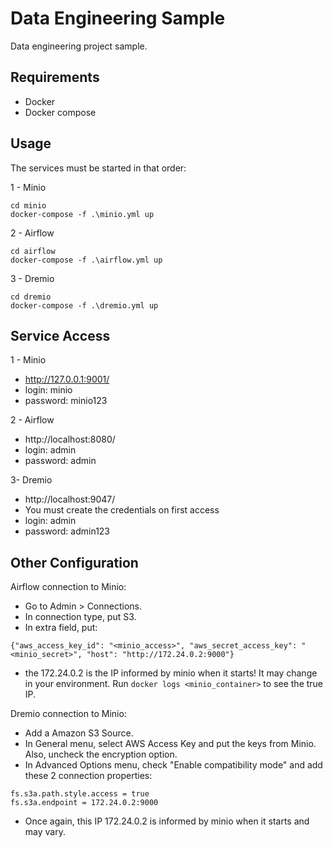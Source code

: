 # Data Engineering Sample
Data engineering project sample.

## Requirements
* Docker
* Docker compose

## Usage
The services must be started in that order:

1 - Minio
```
cd minio
docker-compose -f .\minio.yml up
```
2 - Airflow
```
cd airflow
docker-compose -f .\airflow.yml up
```
3 - Dremio
```
cd dremio
docker-compose -f .\dremio.yml up
```

## Service Access
1 - Minio
* http://127.0.0.1:9001/
* login: minio
* password: minio123

2 - Airflow
* http://localhost:8080/
* login: admin
* password: admin

3- Dremio
* http://localhost:9047/
* You must create the credentials on first access
* login: admin
* password: admin123


## Other Configuration
Airflow connection to Minio:

* Go to Admin > Connections.
* In connection type, put S3.
* In extra field, put: 
```
{"aws_access_key_id": "<minio_access>", "aws_secret_access_key": "<minio_secret>", "host": "http://172.24.0.2:9000"}
```
* the 172.24.0.2 is the IP informed by minio when it starts! It may change in your environment. Run `docker logs <minio_container>` to see the true IP.

Dremio connection to Minio:

* Add a Amazon S3 Source.
* In General menu, select AWS Access Key and put the keys from Minio. Also, uncheck the encryption option.
* In Advanced Options menu, check "Enable compatibility mode" and add these 2 connection properties:
```
fs.s3a.path.style.access = true
fs.s3a.endpoint = 172.24.0.2:9000
```
* Once again, this IP 172.24.0.2 is informed by minio when it starts and may vary.

